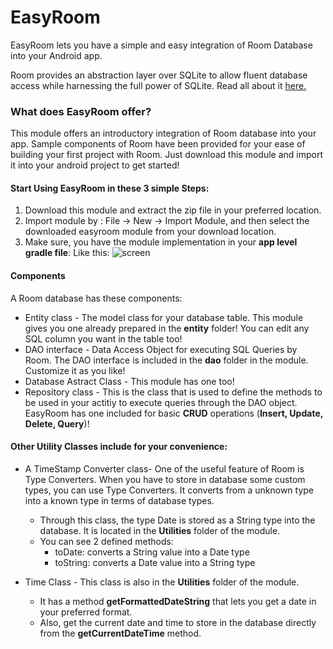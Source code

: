 # EasyRoom
EasyRoom lets you have a simple and easy integration of Room Database into your Android app.

Room provides an abstraction layer over SQLite to allow fluent database access while harnessing the full power of SQLite. Read all about it [here.](https://developer.android.com/training/data-storage/room/)

### What does EasyRoom offer?
This module offers an introductory integration of Room database into your app. Sample components of Room have been provided for your ease of building your first project with Room. Just download this module and import it into your android project to get started!
#### Start Using EasyRoom in these 3 simple Steps:
1. Download this module and extract the zip file in your preferred location.
2. Import module by : File -> New -> Import Module, and then select the downloaded easyroom module from your download location.
3. Make sure, you have the module implementation in your **app level gradle file**: Like this:
![screen](https://user-images.githubusercontent.com/34805906/52255790-f746d580-2939-11e9-96eb-b2e6d88de1df.png)

#### Components
A Room database has these components:
* Entity class - The model class for your database table. This module gives you one already prepared in the **entity** folder! You can edit any SQL column you want in the table too!
* DAO interface - Data Access Object for executing SQL Queries by Room. The DAO interface is included in the **dao** folder in the module. Customize it as you like!
* Database Astract Class - This module has one too!
* Repository class - This is the class that is used to define the methods to be used in your actitiy to execute queries through the DAO object. EasyRoom has one included for basic **CRUD** operations (**Insert, Update, Delete, Query**)!

#### Other Utility Classes include for your convenience:
* A TimeStamp Converter class- One of the useful feature of Room is Type Converters. When you have to store in database some custom types, you can use Type Converters. It converts from a unknown type into a known type in terms of database types.
  * Through this class, the type Date is stored as a String type into the database. It is located in the **Utilities** folder of the module.
  * You can see 2 defined methods: 
    * toDate: converts a String value into a Date type
    * toString: converts a Date value into a String type 
  
* Time Class - This class is also in the **Utilities** folder of the module. 
  * It has a method **getFormattedDateString** that lets you get a date in your preferred format.
  * Also, get the current date and time to store in the database directly from the **getCurrentDateTime** method.
